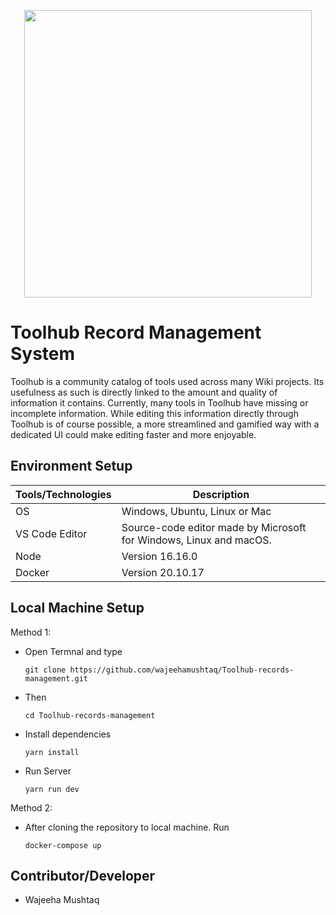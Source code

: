 <p align="center">
  <img width="460" src="https://upload.wikimedia.org/wikipedia/commons/thumb/7/78/Toolhub_community_logo.svg/1200px-Toolhub_community_logo.svg.png">
</p>

# Toolhub Record Management System
Toolhub is a community catalog of tools used across many Wiki projects. Its usefulness as such is directly linked to the amount and quality of information it contains. Currently, many tools in Toolhub have missing or incomplete information. While editing this information directly through Toolhub is of course possible, a more streamlined and gamified way with a dedicated UI could make editing faster and more enjoyable.

## Environment Setup
| Tools/Technologies | Description |
| --- | --- |
| OS | Windows, Ubuntu, Linux or Mac |
| VS Code Editor | Source-code editor made by Microsoft for Windows, Linux and macOS. |
| Node | Version 16.16.0 |
| Docker | Version 20.10.17 |

## Local Machine Setup
Method 1:
- Open Termnal and type
  ```
  git clone https://github.com/wajeehamushtaq/Toolhub-records-management.git
  ```
- Then 
  ```
  cd Toolhub-records-management
  ```
- Install dependencies
  ```
  yarn install
  ```
- Run Server
  ```
  yarn run dev
  ```
Method 2:
- After cloning the repository to local machine. Run
  ```
  docker-compose up
  ```
## Contributor/Developer
- Wajeeha Mushtaq
